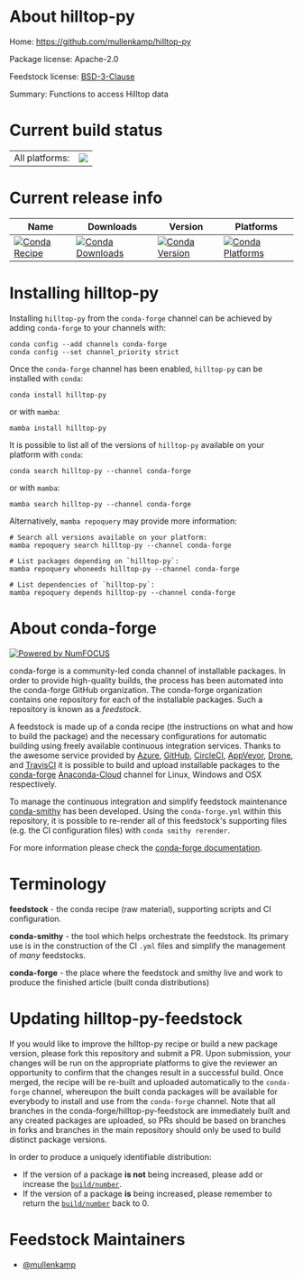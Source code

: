 About hilltop-py
================

Home: https://github.com/mullenkamp/hilltop-py

Package license: Apache-2.0

Feedstock license: [BSD-3-Clause](https://github.com/conda-forge/hilltop-py-feedstock/blob/main/LICENSE.txt)

Summary: Functions to access Hilltop data

Current build status
====================


<table><tr><td>All platforms:</td>
    <td>
      <a href="https://dev.azure.com/conda-forge/feedstock-builds/_build/latest?definitionId=17579&branchName=main">
        <img src="https://dev.azure.com/conda-forge/feedstock-builds/_apis/build/status/hilltop-py-feedstock?branchName=main">
      </a>
    </td>
  </tr>
</table>

Current release info
====================

| Name | Downloads | Version | Platforms |
| --- | --- | --- | --- |
| [![Conda Recipe](https://img.shields.io/badge/recipe-hilltop--py-green.svg)](https://anaconda.org/conda-forge/hilltop-py) | [![Conda Downloads](https://img.shields.io/conda/dn/conda-forge/hilltop-py.svg)](https://anaconda.org/conda-forge/hilltop-py) | [![Conda Version](https://img.shields.io/conda/vn/conda-forge/hilltop-py.svg)](https://anaconda.org/conda-forge/hilltop-py) | [![Conda Platforms](https://img.shields.io/conda/pn/conda-forge/hilltop-py.svg)](https://anaconda.org/conda-forge/hilltop-py) |

Installing hilltop-py
=====================

Installing `hilltop-py` from the `conda-forge` channel can be achieved by adding `conda-forge` to your channels with:

```
conda config --add channels conda-forge
conda config --set channel_priority strict
```

Once the `conda-forge` channel has been enabled, `hilltop-py` can be installed with `conda`:

```
conda install hilltop-py
```

or with `mamba`:

```
mamba install hilltop-py
```

It is possible to list all of the versions of `hilltop-py` available on your platform with `conda`:

```
conda search hilltop-py --channel conda-forge
```

or with `mamba`:

```
mamba search hilltop-py --channel conda-forge
```

Alternatively, `mamba repoquery` may provide more information:

```
# Search all versions available on your platform:
mamba repoquery search hilltop-py --channel conda-forge

# List packages depending on `hilltop-py`:
mamba repoquery whoneeds hilltop-py --channel conda-forge

# List dependencies of `hilltop-py`:
mamba repoquery depends hilltop-py --channel conda-forge
```


About conda-forge
=================

[![Powered by
NumFOCUS](https://img.shields.io/badge/powered%20by-NumFOCUS-orange.svg?style=flat&colorA=E1523D&colorB=007D8A)](https://numfocus.org)

conda-forge is a community-led conda channel of installable packages.
In order to provide high-quality builds, the process has been automated into the
conda-forge GitHub organization. The conda-forge organization contains one repository
for each of the installable packages. Such a repository is known as a *feedstock*.

A feedstock is made up of a conda recipe (the instructions on what and how to build
the package) and the necessary configurations for automatic building using freely
available continuous integration services. Thanks to the awesome service provided by
[Azure](https://azure.microsoft.com/en-us/services/devops/), [GitHub](https://github.com/),
[CircleCI](https://circleci.com/), [AppVeyor](https://www.appveyor.com/),
[Drone](https://cloud.drone.io/welcome), and [TravisCI](https://travis-ci.com/)
it is possible to build and upload installable packages to the
[conda-forge](https://anaconda.org/conda-forge) [Anaconda-Cloud](https://anaconda.org/)
channel for Linux, Windows and OSX respectively.

To manage the continuous integration and simplify feedstock maintenance
[conda-smithy](https://github.com/conda-forge/conda-smithy) has been developed.
Using the ``conda-forge.yml`` within this repository, it is possible to re-render all of
this feedstock's supporting files (e.g. the CI configuration files) with ``conda smithy rerender``.

For more information please check the [conda-forge documentation](https://conda-forge.org/docs/).

Terminology
===========

**feedstock** - the conda recipe (raw material), supporting scripts and CI configuration.

**conda-smithy** - the tool which helps orchestrate the feedstock.
                   Its primary use is in the construction of the CI ``.yml`` files
                   and simplify the management of *many* feedstocks.

**conda-forge** - the place where the feedstock and smithy live and work to
                  produce the finished article (built conda distributions)


Updating hilltop-py-feedstock
=============================

If you would like to improve the hilltop-py recipe or build a new
package version, please fork this repository and submit a PR. Upon submission,
your changes will be run on the appropriate platforms to give the reviewer an
opportunity to confirm that the changes result in a successful build. Once
merged, the recipe will be re-built and uploaded automatically to the
`conda-forge` channel, whereupon the built conda packages will be available for
everybody to install and use from the `conda-forge` channel.
Note that all branches in the conda-forge/hilltop-py-feedstock are
immediately built and any created packages are uploaded, so PRs should be based
on branches in forks and branches in the main repository should only be used to
build distinct package versions.

In order to produce a uniquely identifiable distribution:
 * If the version of a package **is not** being increased, please add or increase
   the [``build/number``](https://docs.conda.io/projects/conda-build/en/latest/resources/define-metadata.html#build-number-and-string).
 * If the version of a package **is** being increased, please remember to return
   the [``build/number``](https://docs.conda.io/projects/conda-build/en/latest/resources/define-metadata.html#build-number-and-string)
   back to 0.

Feedstock Maintainers
=====================

* [@mullenkamp](https://github.com/mullenkamp/)

